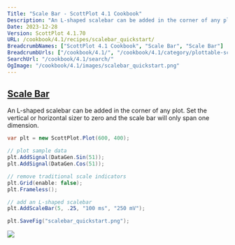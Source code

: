 ```yaml
---
Title: "Scale Bar - ScottPlot 4.1 Cookbook"
Description: "An L-shaped scalebar can be added in the corner of any plot. Set the vertical or horizontal sizer to zero and the scale bar will only span one dimension."
Date: 2023-12-28
Version: ScottPlot 4.1.70
URL: /cookbook/4.1/recipes/scalebar_quickstart/
BreadcrumbNames: ["ScottPlot 4.1 Cookbook", "Scale Bar", "Scale Bar"]
BreadcrumbUrls: ["/cookbook/4.1/", "/cookbook/4.1/category/plottable-scale-bar", "/cookbook/4.1/recipes/scalebar_quickstart/"]
SearchUrl: "/cookbook/4.1/search/"
OgImage: "/cookbook/4.1/images/scalebar_quickstart.png"
---
```


<h2><a id='scale-bar' href='/cookbook/4.1/recipes/scalebar_quickstart/'>Scale Bar</a></h2>

An L-shaped scalebar can be added in the corner of any plot. Set the vertical or horizontal sizer to zero and the scale bar will only span one dimension.

```cs
var plt = new ScottPlot.Plot(600, 400);

// plot sample data
plt.AddSignal(DataGen.Sin(51));
plt.AddSignal(DataGen.Cos(51));

// remove traditional scale indicators
plt.Grid(enable: false);
plt.Frameless();

// add an L-shaped scalebar
plt.AddScaleBar(5, .25, "100 ms", "250 mV");

plt.SaveFig("scalebar_quickstart.png");
```

<img src='../../images/scalebar_quickstart.png' class='d-block mx-auto my-5' />


